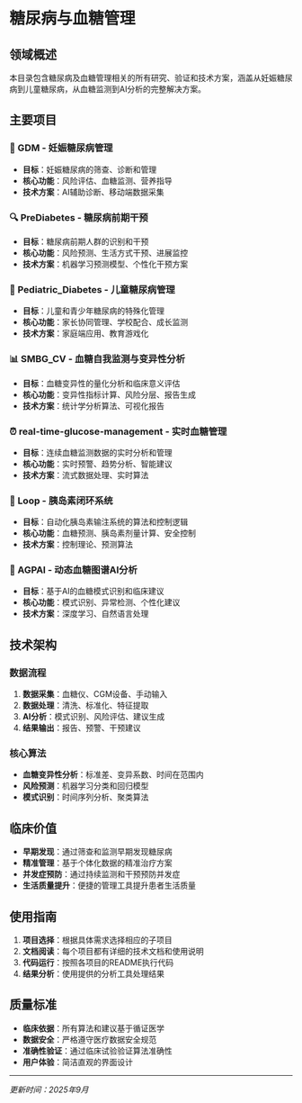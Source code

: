 # 糖尿病与血糖管理

## 领域概述

本目录包含糖尿病及血糖管理相关的所有研究、验证和技术方案，涵盖从妊娠糖尿病到儿童糖尿病，从血糖监测到AI分析的完整解决方案。

## 主要项目

### 🤰 GDM - 妊娠糖尿病管理
- **目标**：妊娠糖尿病的筛查、诊断和管理
- **核心功能**：风险评估、血糖监测、营养指导
- **技术方案**：AI辅助诊断、移动端数据采集

### 🔍 PreDiabetes - 糖尿病前期干预
- **目标**：糖尿病前期人群的识别和干预
- **核心功能**：风险预测、生活方式干预、进展监控
- **技术方案**：机器学习预测模型、个性化干预方案

### 👶 Pediatric_Diabetes - 儿童糖尿病管理
- **目标**：儿童和青少年糖尿病的特殊化管理
- **核心功能**：家长协同管理、学校配合、成长监测
- **技术方案**：家庭端应用、教育游戏化

### 📊 SMBG_CV - 血糖自我监测与变异性分析
- **目标**：血糖变异性的量化分析和临床意义评估
- **核心功能**：变异性指标计算、风险分层、报告生成
- **技术方案**：统计学分析算法、可视化报告

### ⏰ real-time-glucose-management - 实时血糖管理
- **目标**：连续血糖监测数据的实时分析和管理
- **核心功能**：实时预警、趋势分析、智能建议
- **技术方案**：流式数据处理、实时算法

### 🔄 Loop - 胰岛素闭环系统
- **目标**：自动化胰岛素输注系统的算法和控制逻辑
- **核心功能**：血糖预测、胰岛素剂量计算、安全控制
- **技术方案**：控制理论、预测算法

### 🧠 AGPAI - 动态血糖图谱AI分析
- **目标**：基于AI的血糖模式识别和临床建议
- **核心功能**：模式识别、异常检测、个性化建议
- **技术方案**：深度学习、自然语言处理

## 技术架构

### 数据流程
1. **数据采集**：血糖仪、CGM设备、手动输入
2. **数据处理**：清洗、标准化、特征提取
3. **AI分析**：模式识别、风险评估、建议生成
4. **结果输出**：报告、预警、干预建议

### 核心算法
- **血糖变异性分析**：标准差、变异系数、时间在范围内
- **风险预测**：机器学习分类和回归模型
- **模式识别**：时间序列分析、聚类算法

## 临床价值

- **早期发现**：通过筛查和监测早期发现糖尿病
- **精准管理**：基于个体化数据的精准治疗方案
- **并发症预防**：通过持续监测和干预预防并发症
- **生活质量提升**：便捷的管理工具提升患者生活质量

## 使用指南

1. **项目选择**：根据具体需求选择相应的子项目
2. **文档阅读**：每个项目都有详细的技术文档和使用说明
3. **代码运行**：按照各项目的README执行代码
4. **结果分析**：使用提供的分析工具处理结果

## 质量标准

- **临床依据**：所有算法和建议基于循证医学
- **数据安全**：严格遵守医疗数据安全规范
- **准确性验证**：通过临床试验验证算法准确性
- **用户体验**：简洁直观的界面设计

---

*更新时间：2025年9月*